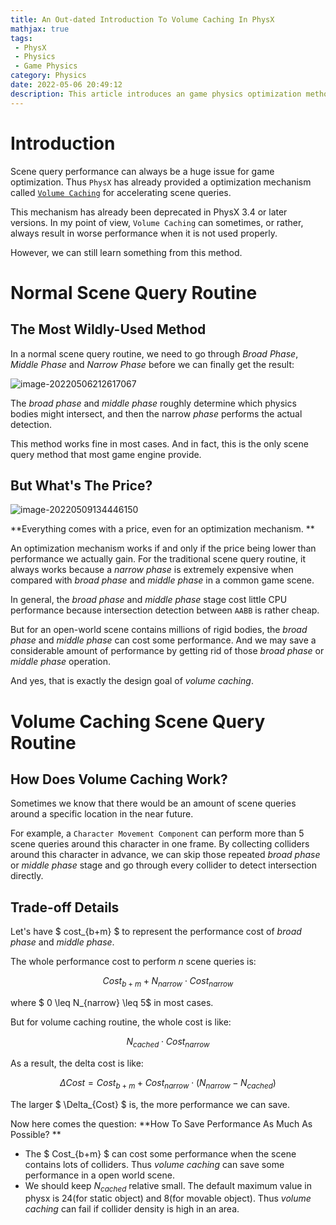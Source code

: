 ```yaml
---
title: An Out-dated Introduction To Volume Caching In PhysX
mathjax: true
tags: 
 - PhysX
 - Physics
 - Game Physics
category: Physics
date: 2022-05-06 20:49:12
description: This article introduces an game physics optimization method called volume caching. Being out-dated and deprecated though, we can still learn something from this mechanism. 
---
```


# Introduction

Scene query performance can always be a huge issue for game optimization. Thus `PhysX` has already provided a optimization mechanism called [`Volume Caching`](https://docs.nvidia.com/gameworks/content/gameworkslibrary/physx/guide/Manual/SceneQueries.html#volume-caching) for accelerating scene queries. 

This mechanism has already been deprecated in PhysX 3.4 or later versions. In my point of view, `Volume Caching` can sometimes, or rather, always result in worse performance when it is not used properly. 

However, we can still learn something from this method. 

# Normal Scene Query Routine

## The Most Wildly-Used Method

In a normal scene query routine, we need to go through *Broad Phase*, *Middle Phase* and *Narrow Phase* before we can finally get the result: 

![image-20220506212617067](image-20220506212617067.png)

The *broad phase* and *middle phase* roughly determine which physics bodies might intersect, and then the narrow *phase* performs the actual detection. 

This method works fine in most cases. And in fact, this is the only scene query method that most game engine provide. 

## But What's The Price? 

![image-20220509134446150](image-20220509134446150.png)

**Everything comes with a price, even for an optimization mechanism. **

An optimization mechanism works if and only if the price being lower than performance we actually gain. For the traditional scene query routine, it always works because a *narrow phase* is extremely expensive when compared with *broad phase* and *middle phase* in a common game scene. 

In general, the *broad phase* and *middle phase* stage cost little CPU performance because intersection detection between `AABB` is rather cheap. 

But for an open-world scene contains millions of rigid bodies, the *broad phase* and *middle phase* can cost some performance. And we may save a considerable amount of performance by getting rid of those *broad phase* or *middle phase* operation. 

And yes, that is exactly the design goal of *volume caching*. 

# Volume Caching Scene Query Routine

## How Does Volume Caching Work? 

Sometimes we know that there would be an amount of scene queries around a specific location in the near future.   

For example, a `Character Movement Component` can perform more than 5 scene queries around this character in one frame. By collecting colliders around this character in advance, we can skip those repeated *broad phase* or *middle phase* stage and go through every collider to detect intersection directly. 

## Trade-off Details

Let's have $ cost_{b+m} $ to represent the performance cost of *broad phase* and *middle phase*. 

The whole performance cost to perform $n$ scene queries is: 

$$ Cost_{b+m} + N_{narrow} \cdot Cost_{narrow} $$

where $ 0 \leq N_{narrow} \leq 5$ in most cases. 

But for volume caching routine, the whole cost is like: 

$$  N_{cached} \cdot Cost_{narrow} $$

As a result, the delta cost is like: 

$$ \Delta{Cost} = Cost_{b+m} +  Cost_{narrow} \cdot ( N_{narrow} - N_{cached} ) $$

The larger $ \Delta_{Cost} $ is, the more performance we can save. 

Now here comes the question: **How To Save Performance As Much As Possible? **

- The $ Cost_{b+m} $ can cost some performance when the scene contains lots of colliders. Thus *volume caching* can save some performance in a open world scene. 
- We should keep $N_{cached}$ relative small. The default maximum value in physx is 24(for static object) and 8(for movable object). Thus *volume caching*  can fail if collider density is high in an area. 





